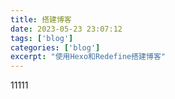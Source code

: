 ```yaml
---
title: 搭建博客
date: 2023-05-23 23:07:12
tags: ['blog']
categories: ['blog']
excerpt: "使用Hexo和Redefine搭建博客"
---
```


11111